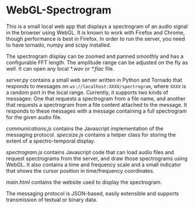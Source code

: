 WebGL-Spectrogram
=================

This is a small local web app that displays a spectrogram of an audio signal in the browser using WebGL. It is known to work with Firefox and Chrome, though performance is best in Firefox. In order to run the server, you need to have tornado, numpy and scipy installed.

The spectrogram display can be zoomed and panned smoothly and has a configurable FFT length. The amplitude range can be adjusted on the fly as well. It can open any local _*.wav_ or _*.flac_ file.

*server.py* contains a small web server written in Python and Tornado that responds to messages on `ws://localhost:XXXX/spectrogram`, where `XXXX` is a random port in the local range. Currently, it supports two kinds of messages: One that requests a spectrogram from a file name, and another that requests a spectrogram from a file content attached to the message. It responds to these messages with a message containing a full spectrogram for the given audio file. 

*communications.js* contains the Javascript implementation of the messaging protocol. *specsize.js* contains a helper class for storing the extent of a spectro-temporal display.

*spectrogram.js* contains Javascript code that can load audio files and request spectrograms from the server, and draw those spectrograms using WebGL. It also contains a time and frequency scale and a small indicator that shows the cursor position in time/frequency coordinates.

*main.html* contains the website used to display the spectrogram.

The messaging protocol is JSON-based, easily extensible and supports transmission of textual or binary data.
